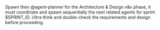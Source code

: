 Spawn then @agent-planner for the Architecture & Design v&v phase, it must coordinate and spawn sequentially the next related agents for sprint $SPRINT_ID. Ultra think and double-check the requirements and design before proceeding.
